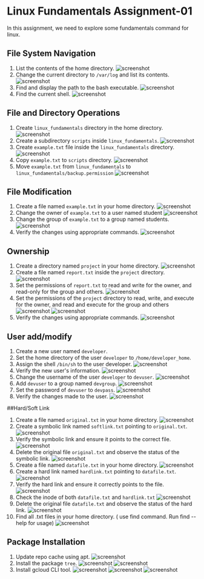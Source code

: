 # Linux Fundamentals Assignment-01

In this assignment, we need to explore some fundamentals command for linux.

## File System Navigation
1. List the contents of the home directory.
    ![screenshot](Screenshots/home_dir.png)
2. Change the current directory to `/var/log` and list its contents.
    ![screenshot](Screenshots/var_log.png)
3. Find and display the path to the bash executable.
    ![screenshot](Screenshots/which_bash.png)
4. Find the current shell.
    ![screenshot](Screenshots/current_shell.png)

## File and Directory Operations
1. Create `linux_fundamentals` directory in the home directory.
    ![screenshot](Screenshots/linux_fundamentals.png)
2. Create a subdirectory `scripts` inside `linux_fundamentals`.
    ![screenshot](Screenshots/scripts.png)
3. Create `example.txt` file inside the `linux_fundamentals` directory.
    ![screenshot](Screenshots/example_fundamentals.png)
4. Copy `example.txt` to `scripts` directory.
   ![screenshot](Screenshots/cp_example.png)
5. Move `example.txt` from `linux_fundamentals` to `linux_fundamentals/backup.permission`
   ![screenshot](Screenshots/backup.png)
## File Modification
1. Create a file named `example.txt` in your home directory.
    ![screenshot](Screenshots/home_example.png)
2. Change the owner of `example.txt` to a user named student
    ![screenshot](Screenshots/user_student.png)
3. Change the group of `example.txt` to a group named students.
    ![screenshot](Screenshots/group_students.png)
4. Verify the changes using appropriate commands.
    ![screenshot](Screenshots/verify_group.png)
## Ownership
1. Create a directory named `project` in your home directory.
    ![screenshot](Screenshots/project_dir.png)
2. Create a file named `report.txt` inside the `project` directory.
   ![screenshot](Screenshots/report_txt.png)
3. Set the permissions of `report.txt` to read and write for the owner, and read-only for the group and others.
    ![screenshot](Screenshots/chmod_report.png)
4. Set the permissions of the `project` directory to read, write, and execute for the owner, and read and execute for the group and others
    ![screenshot](Screenshots/chmod_project1.png)
    ![screenshot](Screenshots/chmod_project.png)
5. Verify the changes using appropriate commands.
    ![screenshot](Screenshots/chmod_project.png)
 
## User add/modify
1. Create a new user named `developer`.
2. Set the home directory of the user `developer` to `/home/developer_home`.
3. Assign the shell `/bin/sh` to the user developer.
    ![screenshot](Screenshots/user_developer.png)
4. Verify the new user's information.
    ![screenshot](Screenshots/id_developer.png)
5. Change the username of the user `developer` to `devuser`.
    ![screenshot](Screenshots/devuser.png)
6. Add `devuser` to a group named `devgroup`.
    ![screenshot](Screenshots/devgroup.png)
7. Set the password of `devuser` to `devpass`.
    ![screenshot](Screenshots/devpass.png)
8. Verify the changes made to the user.
    ![screenshot](Screenshots/verify_devuser.png)
    
##Hard/Soft Link
1. Create a file named `original.txt` in your home directory.
    ![screenshot](Screenshots/original.png)
2. Create a symbolic link named `softlink.txt` pointing to `original.txt`.
    ![screenshot](Screenshots/softlink.png)
3. Verify the symbolic link and ensure it points to the correct file.
    ![screenshot](Screenshots/verify_softlink.png)
4. Delete the original file `original.txt` and observe the status of the symbolic link.
    ![screenshot](Screenshots/verify_original.png)
5. Create a file named `datafile.txt` in your home directory.
    ![screenshot](Screenshots/datafile.png)
6. Create a hard link named `hardlink.txt` pointing to `datafile.txt`.
    ![screenshot](Screenshots/hardlink.png)
7. Verify the hard link and ensure it correctly points to the file.
    ![screenshot](Screenshots/hardlink.png)
8. Check the inode of both `datafile.txt` and `hardlink.txt`
    ![screenshot](Screenshots/inode.png)
9. Delete the original file `datafile.txt` and observe the status of the hard link.
    ![screenshot](Screenshots/verify_hardlink.png)
10. Find all .txt files in your home directory. ( use find command. Run find --help for usage)
    ![screenshot](Screenshots/find_txt.png)
## Package Installation
1. Update repo cache using apt.
    ![screenshot](Screenshots/update.png)
2. Install the package `tree`.
    ![screenshot](Screenshots/tree.png)
    ![screenshot](Screenshots/tree_version.png)
3. Install gcloud CLI tool.
    ![screenshot](Screenshots/gcloud1.png)
    ![screenshot](Screenshots/gcloud2.png)
    ![screenshot](Screenshots/gcloudinit.png)

